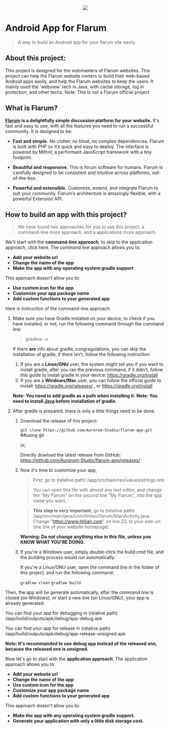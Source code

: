 <p align="center">
<a href="https://dev.aurorum.co"><img src="https://www.hhilan.com/assets/files/2023-02-18/1676725708-939590-20230218210810.png"></a>
</p>

# Android App for Flarum

> A way to build an Android app for your flarum site easily.

## About this project:
 This project is designed for the webmasters of Flarum websites. This project can help the Flarum website owners to build their web-based Android apps easily, and help the Flarum websites to keep the users. It mainly used the 'webview' tech in Java, with cache storage, log in protection, and other techs. Note: This is not a Flarum official project.

## What is Flarum?
**[Flarum](https://flarum.org/) is a delightfully simple discussion platform for your website.** It's fast and easy to use, with all the features you need to run a successful community. It is designed to be:

* **Fast and simple.** No clutter, no bloat, no complex dependencies. Flarum is built with PHP so it’s quick and easy to deploy. The interface is powered by Mithril, a performant JavaScript framework with a tiny footprint.

* **Beautiful and responsive.** This is forum software for humans. Flarum is carefully designed to be consistent and intuitive across platforms, out-of-the-box.

* **Powerful and extensible.** Customize, extend, and integrate Flarum to suit your community. Flarum’s architecture is amazingly flexible, with a powerful Extension API.

## How to build an app with this project?
> We have found two approaches for you to use this project, a command-line more approach, and a applications more approach.

We'll start with the **command-line approach**, to skip to the application approach, click here. The command line approach allows you to:
* **Add your website url**
* **Change the name of the app**
* **Make the app with any operating system gradle support**

This approach doesn't allow you to:

* **Use custom icon for the app**
* **Customize your app package name**
* **Add custom functions to your generated app**

Here is instruction of the command-line approach:
1. Make sure you have Gradle installed on your device, to check if you have installed, or not, run the following command through the command line:
    
    >  gradlew -v
   
   If there **are** info about gradle, congragulations, you can skip the installation of gradle, if there isn't, follow the following instruction:
   1. If you are a **Linux/GNU** user, the system might tell you if you want to install gradle, after you ran the previous command, if it didn't, follow this guide to install gradle in your device: https://gradle.org/install
   2. If you are a **Windows/Mac** user, you can follow the official guide to install: https://gradle.org/releases/ , or https://gradle.org/install
   
   **Note: You need to add gradle as a path when installing it.**
   **Note: You need to install [Java](https://java.com) before installation of gradle.**
   
2. After gradle is prepared, there is only a little things need to be done.
   1. Download the release of this project:
      
      ```git clone https://github.com/Aurorum-Studio/flarum-app.git```    ##using git
      
      or,
      
      Directly dowload the latest release from GitHub: https://github.com/Aurorum-Studio/flarum-app/releases/
      
   2. Now it's time to customize your app, 
    
      > First, go to (relative path) /app/src/main/res/values/strings.xml
      
      > You can open this file with almost any text editor, and change the "My Flarum" on the second line "<string name="app_name">My Flarum</string>", into the qpp name   you want.
      
      > **This step is very important**, go to (relative path) /app/src/main/java/com/hhilan/flarum/MainActivity.java
      > Change "https://www.hhilan.com" on line 23, to your own url (the link of your website homepage).
      
      **Warning: Do not change anything else in this file, unless you KNOW WHAT YOU'RE DOING.**
      
   3. If you're a Windows user, simply double-click the build.cmd file, and the building process would run automatically.
   
      If you're a Linux/GNU user, open the command line in the folder of this project, and run the following command:
      
      ```gradlew clean```
      ```gradlew build```
      
Then, the app will be generate automatically, after the command line is closed (on Windows), or start a new line (on Linux/GNU), your app is already generated.

You can find your app for debugging in (relative path) /app/build/outputs/apk/debug/app-debug.apk

You can find your app for release in (relative path) /app/build/outputs/apk/debug/app-release-unsigned.apk

**Note: It's recommanded to use debug app instead of the released one, because the released one is unsigned.**


Now let's go to  start with the **application approach**. The application approach allows you to:
* **Add your website url**
* **Change the name of the app**
* **Use custom icon for the app**
* **Customize your app package name**
* **Add custom functions to your generated app**

This approach doesn't allow you to:

* **Make the app with any operating system gradle support.**
* **Generate your application with only a little disk storage cost.**
